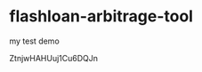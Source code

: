 # flashloan-arbitrage-tool
my test demo
































































ZtnjwHAHUuj1Cu6DQJn
